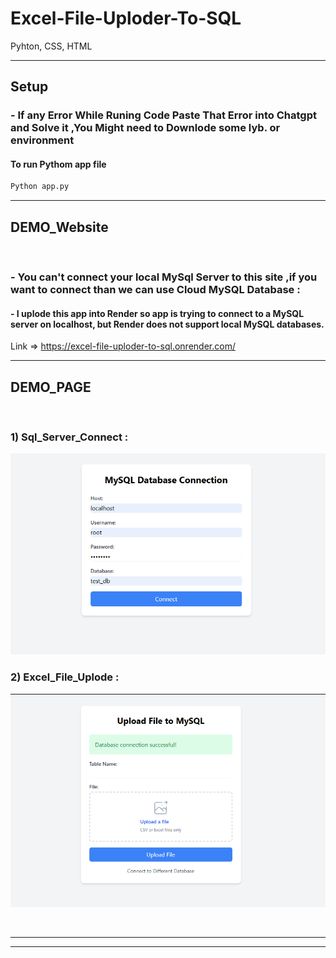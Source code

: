# Excel-File-Uploder-To-SQL
Pyhton, CSS, HTML

_______________________________________________________________________________________________________________________________________________________________________________________________________
## Setup

### - If any Error While Runing Code Paste That Error into Chatgpt and Solve it ,You Might need to Downlode some lyb. or environment 

#### To run Pythom app file
```bash
Python app.py 
```
_______________________________________________________________________________________________________________________________________________________________________________________________________

## DEMO_Website
<br>

### - You can't connect your local MySql Server to this site ,if you want to connect than we can use Cloud MySQL Database :
####  - I uplode this app into Render so app is trying to connect to a MySQL server on localhost, but Render does not support local MySQL databases.
Link => https://excel-file-uploder-to-sql.onrender.com/
<br>
_______________________________________________________________________________________________________________________________________________________________________________________________________

## DEMO_PAGE
<br>

### 1) Sql_Server_Connect :
![Demo Image](https://github.com/smit012/Excel-File-Uploder-To-SQL/blob/main/Database%20Connector%20.png)

### 2) Excel_File_Uplode :
![Demo Image](https://github.com/smit012/Excel-File-Uploder-To-SQL/blob/main/Excel%20File%20Uplode.png)

<br>
<hr>
<hr>
